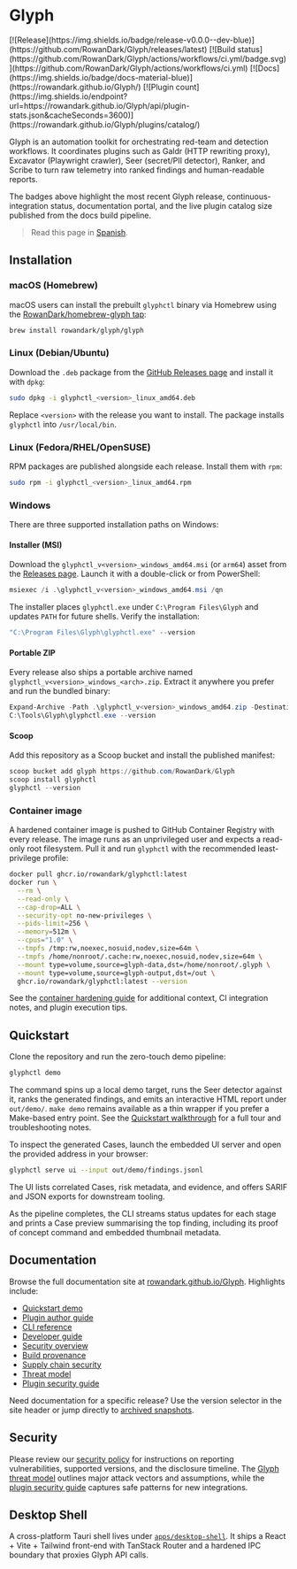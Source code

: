 # Glyph

<!-- version-badge -->[![Release](https://img.shields.io/badge/release-v0.0.0--dev-blue)](https://github.com/RowanDark/Glyph/releases/latest)<!-- /version-badge --> [![Build status](https://github.com/RowanDark/Glyph/actions/workflows/ci.yml/badge.svg)](https://github.com/RowanDark/Glyph/actions/workflows/ci.yml) [![Docs](https://img.shields.io/badge/docs-material-blue)](https://rowandark.github.io/Glyph/) [![Plugin count](https://img.shields.io/endpoint?url=https://rowandark.github.io/Glyph/api/plugin-stats.json&cacheSeconds=3600)](https://rowandark.github.io/Glyph/plugins/catalog/)

Glyph is an automation toolkit for orchestrating red-team and detection workflows.
It coordinates plugins such as Galdr (HTTP rewriting proxy), Excavator (Playwright
crawler), Seer (secret/PII detector), Ranker, and Scribe to turn raw telemetry into
ranked findings and human-readable reports.

The badges above highlight the most recent Glyph release, continuous-integration
status, documentation portal, and the live plugin catalog size published from the
docs build pipeline.

> Read this page in [Spanish](README.es.md).

## Installation

### macOS (Homebrew)

macOS users can install the prebuilt `glyphctl` binary via Homebrew using the
[RowanDark/homebrew-glyph tap](https://github.com/RowanDark/homebrew-glyph):

```bash
brew install rowandark/glyph/glyph
```

### Linux (Debian/Ubuntu)

Download the `.deb` package from the
[GitHub Releases page](https://github.com/RowanDark/Glyph/releases) and install
it with `dpkg`:

```bash
sudo dpkg -i glyphctl_<version>_linux_amd64.deb
```

Replace `<version>` with the release you want to install. The package installs
`glyphctl` into `/usr/local/bin`.

### Linux (Fedora/RHEL/OpenSUSE)

RPM packages are published alongside each release. Install them with `rpm`:

```bash
sudo rpm -i glyphctl_<version>_linux_amd64.rpm
```

### Windows

There are three supported installation paths on Windows:

#### Installer (MSI)

Download the `glyphctl_v<version>_windows_amd64.msi` (or `arm64`) asset from the
[Releases page](https://github.com/RowanDark/Glyph/releases). Launch it with a
double-click or from PowerShell:

```powershell
msiexec /i .\glyphctl_v<version>_windows_amd64.msi /qn
```

The installer places `glyphctl.exe` under `C:\Program Files\Glyph` and updates
`PATH` for future shells. Verify the installation:

```powershell
"C:\Program Files\Glyph\glyphctl.exe" --version
```

#### Portable ZIP

Every release also ships a portable archive named
`glyphctl_v<version>_windows_<arch>.zip`. Extract it anywhere you prefer and run
the bundled binary:

```powershell
Expand-Archive -Path .\glyphctl_v<version>_windows_amd64.zip -DestinationPath C:\Tools\Glyph
C:\Tools\Glyph\glyphctl.exe --version
```

#### Scoop

Add this repository as a Scoop bucket and install the published manifest:

```powershell
scoop bucket add glyph https://github.com/RowanDark/Glyph
scoop install glyphctl
glyphctl --version
```

### Container image

A hardened container image is pushed to GitHub Container Registry with every
release. The image runs as an unprivileged user and expects a read-only root
filesystem. Pull it and run `glyphctl` with the recommended least-privilege
profile:

```bash
docker pull ghcr.io/rowandark/glyphctl:latest
docker run \
  --rm \
  --read-only \
  --cap-drop=ALL \
  --security-opt no-new-privileges \
  --pids-limit=256 \
  --memory=512m \
  --cpus="1.0" \
  --tmpfs /tmp:rw,noexec,nosuid,nodev,size=64m \
  --tmpfs /home/nonroot/.cache:rw,noexec,nosuid,nodev,size=64m \
  --mount type=volume,source=glyph-data,dst=/home/nonroot/.glyph \
  --mount type=volume,source=glyph-output,dst=/out \
  ghcr.io/rowandark/glyphctl:latest --version
```

See the [container hardening guide](docs/en/security/container.md) for additional
context, CI integration notes, and plugin execution tips.

## Quickstart

Clone the repository and run the zero-touch demo pipeline:

```bash
glyphctl demo
```

The command spins up a local demo target, runs the Seer detector against it, ranks
the generated findings, and emits an interactive HTML report under `out/demo/`.
`make demo` remains available as a thin wrapper if you prefer a Make-based entry
point. See the [Quickstart walkthrough](https://rowandark.github.io/Glyph/quickstart/)
for a full tour and troubleshooting notes.

To inspect the generated Cases, launch the embedded UI server and open the
provided address in your browser:

```bash
glyphctl serve ui --input out/demo/findings.jsonl
```

The UI lists correlated Cases, risk metadata, and evidence, and offers SARIF and
JSON exports for downstream tooling.

As the pipeline completes, the CLI streams status updates for each stage and
prints a Case preview summarising the top finding, including its proof of
concept command and embedded thumbnail metadata.

## Documentation

Browse the full documentation site at [rowandark.github.io/Glyph](https://rowandark.github.io/Glyph/).
Highlights include:

* [Quickstart demo](https://rowandark.github.io/Glyph/quickstart/)
* [Plugin author guide](https://rowandark.github.io/Glyph/plugins/)
* [CLI reference](https://rowandark.github.io/Glyph/cli/)
* [Developer guide](https://rowandark.github.io/Glyph/dev-guide/)
* [Security overview](https://rowandark.github.io/Glyph/security/)
* [Build provenance](https://rowandark.github.io/Glyph/security/provenance/)
* [Supply chain security](https://rowandark.github.io/Glyph/security/supply-chain/)
* [Threat model](https://rowandark.github.io/Glyph/security/threat-model/)
* [Plugin security guide](PLUGIN_GUIDE.md)

Need documentation for a specific release? Use the version selector in the site
header or jump directly to [archived snapshots](https://rowandark.github.io/Glyph/versions/).

## Security

Please review our [security policy](SECURITY.md) for instructions on reporting
vulnerabilities, supported versions, and the disclosure timeline. The
[Glyph threat model](THREAT_MODEL.md) outlines major attack vectors and
assumptions, while the [plugin security guide](PLUGIN_GUIDE.md) captures safe
patterns for new integrations.

## Desktop Shell

A cross-platform Tauri shell lives under [`apps/desktop-shell`](apps/desktop-shell). It ships a React + Vite + Tailwind front-end with TanStack Router and a hardened IPC boundary that proxies Glyph API calls.

